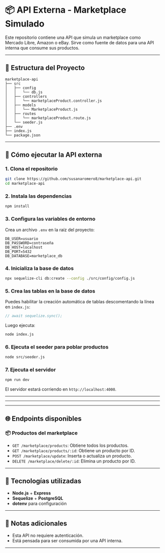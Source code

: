 # 📦 API Externa - Marketplace Simulado

Este repositorio contiene una API que simula un marketplace como Mercado Libre, Amazon o eBay. Sirve como fuente de datos para una API interna que consume sus productos.

---

## 📁 Estructura del Proyecto

```
marketplace-api
├── src
│   ├── config
│   │   └── db.js
│   ├── controllers
│   │   └── marketplaceProduct.controller.js
│   ├── models
│   │   └── MarketplaceProduct.js
│   ├── routes
│   │   └── marketplaceProduct.route.js
│   └── seeder.js
├── .env
├── index.js
└── package.json
```

---

## 🚀 Cómo ejecutar la API externa

### 1. Clona el repositorio

```bash
git clone https://github.com/susanaromero8/marketplace-api.git
cd marketplace-api
```

### 2. Instala las dependencias

```bash
npm install
```

### 3. Configura las variables de entorno

Crea un archivo `.env` en la raíz del proyecto:

```env
DB_USER=usuario
DB_PASSWORD=contraseña
DB_HOST=localhost
DB_PORT=5432
DB_DATABASE=marketplace_db
```

### 4. Inicializa la base de datos

```bash
npx sequelize-cli db:create --config ./src/config/config.js
```

### 5. Crea las tablas en la base de datos

Puedes habilitar la creación automática de tablas descomentando la línea en `index.js`:

```js
// await sequelize.sync();
```

Luego ejecuta:

```bash
node index.js
```

### 6. Ejecuta el seeder para poblar productos

```bash
node src/seeder.js
```

### 7. Ejecuta el servidor

```bash
npm run dev
```

El servidor estará corriendo en `http://localhost:4000`.

---

---

---

## 🌐 Endpoints disponibles

### 📦 Productos del marketplace

- `GET /marketplace/products`: Obtiene todos los productos.
- `GET /marketplace/products/:id`: Obtiene un producto por ID.
- `POST /marketplace/update`: Inserta o actualiza un producto.
- `DELETE /marketplace/delete/:id`: Elimina un producto por ID.

---

## 🧰 Tecnologías utilizadas

- **Node.js** + **Express**
- **Sequelize** + **PostgreSQL**
- **dotenv** para configuración

---

## 📝 Notas adicionales

- Esta API no requiere autenticación.
- Está pensada para ser consumida por una API interna.

---
